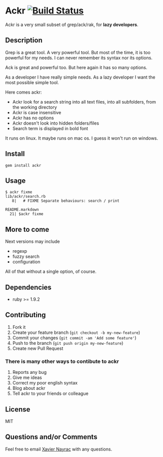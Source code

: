 Ackr [![Build Status](https://travis-ci.org/lkdjiin/ackr.png)](https://travis-ci.org/lkdjiin/ackr) 
================

Ackr is a very small subset of grep/ack/rak, for **lazy developers**.

Description
-----------

Grep is a great tool. A very powerful tool. But most of the time, it is
too powerful for my needs. I can never remember its syntax nor its options.

Ack is great and powerful too. But here again it has so many options.

As a developer I have really simple needs. As a lazy developer I want the
most possible simple tool.

Here comes ackr:

  * Ackr look for a search string into all text files, into all subfolders, 
    from the working directory
  * Ackr is case insensitive
  * Ackr has no options
  * Ackr doesn't look into hidden folders/files
  * Search term is displayed in bold font

It runs on linux. It maybe runs on mac os. I guess it won't run on windows.

Install
-------------------------

    gem install ackr

Usage
--------------------------

    $ ackr fixme
    lib/ackr/search.rb
       8|   # FIXME Separate behaviours: search / print

    README.markdown
      21| $ackr fixme


More to come
--------------------------

Next versions may include

  * regexp
  * fuzzy search
  * configuration

All of that without a single option, of course.

Dependencies
--------------------------

  * ruby >= 1.9.2

## Contributing

1. Fork it
2. Create your feature branch (`git checkout -b my-new-feature`)
3. Commit your changes (`git commit -am 'Add some feature'`)
4. Push to the branch (`git push origin my-new-feature`)
5. Create new Pull Request

### There is many other ways to contibute to ackr

1. Reports any bug
2. Give me ideas
3. Correct my poor english syntax
4. Blog about ackr
5. Tell ackr to your friends or colleague

License
--------------------------

MIT


Questions and/or Comments
--------------------------

Feel free to email [Xavier Nayrac](mailto:xavier.nayrac@gmail.com)
with any questions.
